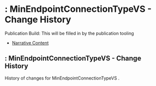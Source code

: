 # : MinEndpointConnectionTypeVS - Change History

Publication Build: This will be filled in by the publication tooling

* [Narrative Content](ValueSet-MinEndpointConnectionTypeVS.html)

## : MinEndpointConnectionTypeVS - Change History

History of changes for MinEndpointConnectionTypeVS .